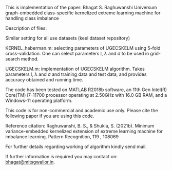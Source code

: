 This is implementation of the paper: Bhagat S. Raghuwanshi Universum graph-embedded class-specific kernelized extreme learning machine for handling class imbalance

Description of files:

Similar setting for all use datasets (keel dataset repository)

KERNEL_haberman.m: selecting parameters of UGECSKELM using 5-fold cross-validation. One can select parameters l, λ and  σ to be used in grid-search method.

UGECSKELM.m: implementation of UGECSKELM algorithm. Takes parameters l, λ and  σ and training data and test data, and provides accuracy obtained and running time.
 
 The code has been tested on MATLAB R2018b software, an 11th Gen Intel(R) Core(TM) i7-11700 processor operating at 2.50GHz with 16.0 GB RAM, and a Windows-11 operating platform.

This code is for non-commercial and academic use only. Please cite the following paper if you are using this code.

Reference citation: Raghuwanshi, B. S., & Shukla, S. (2021b). Minimum variance-embedded kernelized extension of extreme learning machine for imbalance learning. Pattern
Recognition, 119 , 108069

For further details regarding working of algorithm kindly send mail.

If further information is required you may contact on: bhagat@mitsgwalior.in.

